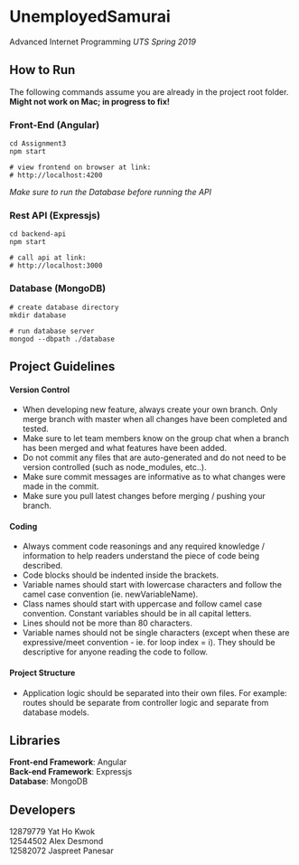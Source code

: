 # UnemployedSamurai

Advanced Internet Programming
<i>UTS Spring 2019</i>


## How to Run
The following commands assume you are already in the project root folder.
<br><b>Might not work on Mac; in progress to fix!</b>
### Front-End (Angular)
```
cd Assignment3
npm start

# view frontend on browser at link:
# http://localhost:4200
```

*Make sure to run the Database before running the API*

### Rest API (Expressjs)
```
cd backend-api
npm start

# call api at link:
# http://localhost:3000
```

### Database (MongoDB)
```
# create database directory
mkdir database

# run database server
mongod --dbpath ./database
```


## Project Guidelines
#### Version Control
- When developing new feature, always create your own branch. Only merge branch with master when all changes have been completed and tested.
- Make sure to let team members know on the group chat when a branch has been merged and what features have been added.
- Do not commit any files that are auto-generated and do not need to be version controlled (such as node_modules, etc..).
- Make sure commit messages are informative as to what changes were made in the commit.
- Make sure you pull latest changes before merging / pushing your branch.

#### Coding
- Always comment code reasonings and any required knowledge / information to help readers understand the piece of code being described.
- Code blocks should be indented inside the brackets.
- Variable names should start with lowercase characters and follow the camel case convention (ie. newVariableName). 
- Class names should start with uppercase and follow camel case convention. Constant variables should be in all capital letters.
- Lines should not be more than 80 characters.
- Variable names should not be single characters (except when these are expressive/meet convention - ie. for loop index = i). They should be descriptive for anyone reading the code to follow.

#### Project Structure
- Application logic should be separated into their own files. For example: routes should be separate from controller logic and separate from database models.


## Libraries

**Front-end Framework**: Angular<br>
**Back-end Framework**: Expressjs<br>
**Database**: MongoDB


## Developers

12879779 Yat Ho Kwok<br>
12544502 Alex Desmond<br>
12582072 Jaspreet Panesar<br>

